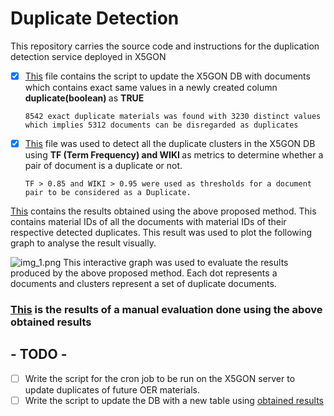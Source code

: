 # Duplicate Detection

This repository carries the source code and instructions for the duplication detection service deployed in X5GON

- [X] [This](src/duplicate_update.py) file contains the script to update the X5GON DB with documents which contains exact same values in a newly created column <strong> duplicate(boolean) </strong> as <strong> TRUE </strong>
  

  ```8542 exact duplicate materials was found with 3230 distinct values which implies 5312 documents can be disregarded as duplicates```
- [X] [This](src/deduplicate.py) file was used to detect all the duplicate clusters in the X5GON DB using <strong> TF (Term Frequency) and WIKI </strong> as metrics to determine whether a pair of document is a duplicate or not.
    

  ```TF > 0.85 and WIKI > 0.95 were used as thresholds for a document pair to be considered as a Duplicate.```
  
[comment]: <> (![img.png]&#40;img.png&#41;)
[This](results_deuplicate_detection.csv) contains the results obtained using the above proposed method. This contains material IDs of all the documents with material IDs of their respective detected duplicates. This result was used to plot the following graph to analyse the result visually.

![img_1.png](img_1.png) This interactive graph was used to evaluate the results produced by the above proposed method. Each dot represents a documents and clusters represent a set of duplicate documents.

### [This](https://docs.google.com/spreadsheets/d/1fI6JprYWbCgV5_EwoBrwkZ07jZ2v-MM5ukPkWoDpcJc/edit?usp=sharing) is the results of a manual evaluation done using the above obtained results

## - TODO -
- [ ] Write the script for the cron job to be run on the X5GON server to update duplicates of future OER materials.
- [ ] Write the script to update the DB with a new table using [obtained results](results_deuplicate_detection.csv) 